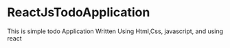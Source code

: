# ReactJsTodoApplication
This is simple todo Application Written Using Html,Css, javascript, and using react
